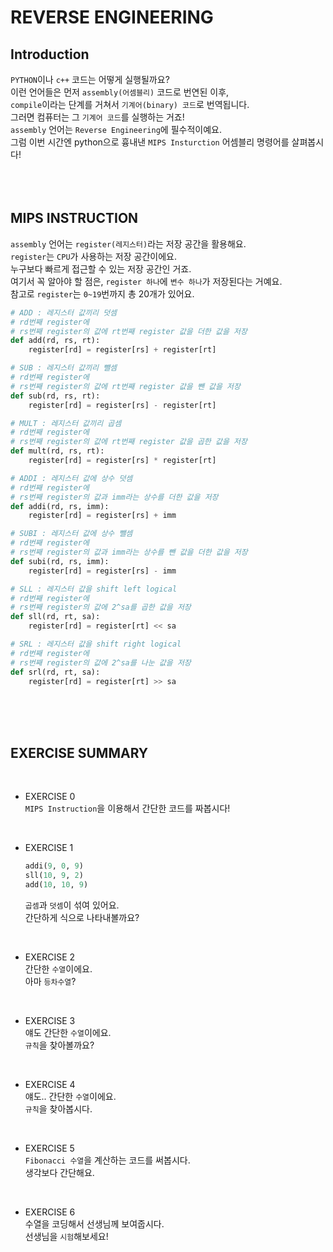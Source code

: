 # REVERSE ENGINEERING

## Introduction
`PYTHON`이나 `c++` 코드는 어떻게 실행될까요?  
이런 언어들은 먼저 `assembly(어셈블리)` 코드로 번연된 이후,  
`compile`이라는 단계를 거쳐서 `기계어(binary) 코드`로 번역됩니다.  
그러면 컴퓨터는 그 `기계어 코드`를 실행하는 거죠!  
`assembly` 언어는 `Reverse Engineering`에 필수적이예요.  
그럼 이번 시간엔 python으로 흉내낸 `MIPS Insturction` 어셈블리 명령어를 살펴봅시다!  
<br>
<br>
<br>

## MIPS INSTRUCTION
`assembly` 언어는 `register(레지스터)`라는 저장 공간을 활용해요.  
`register`는 `CPU`가 사용하는 저장 공간이에요.  
누구보다 빠르게 접근할 수 있는 저장 공간인 거죠.  
여기서 꼭 알아야 할 점은, `register 하나`에 `변수 하나`가 저장된다는 거예요.  
참고로 `register`는 `0~19`번까지 총 20개가 있어요.  

```python
# ADD : 레지스터 값끼리 덧셈
# rd번째 register에
# rs번째 register의 값에 rt번째 register 값을 더한 값을 저장
def add(rd, rs, rt):
    register[rd] = register[rs] + register[rt]

# SUB : 레지스터 값끼리 뺄셈
# rd번째 register에
# rs번째 register의 값에 rt번째 register 값을 뺀 값을 저장
def sub(rd, rs, rt):
    register[rd] = register[rs] - register[rt]

# MULT : 레지스터 값끼리 곱셈
# rd번째 register에
# rs번째 register의 값에 rt번째 register 값을 곱한 값을 저장
def mult(rd, rs, rt):
    register[rd] = register[rs] * register[rt]

# ADDI : 레지스터 값에 상수 덧셈
# rd번째 register에
# rs번째 register의 값과 imm라는 상수를 더한 값을 저장
def addi(rd, rs, imm):
    register[rd] = register[rs] + imm

# SUBI : 레지스터 값에 상수 뺄셈
# rd번째 register에
# rs번째 register의 값과 imm라는 상수를 뺀 값을 더한 값을 저장
def subi(rd, rs, imm):
    register[rd] = register[rs] - imm

# SLL : 레지스터 값을 shift left logical
# rd번째 register에
# rs번째 register의 값에 2^sa를 곱한 값을 저장
def sll(rd, rt, sa):
    register[rd] = register[rt] << sa

# SRL : 레지스터 값을 shift right logical
# rd번째 register에
# rs번째 register의 값에 2^sa를 나눈 값을 저장
def srl(rd, rt, sa):
    register[rd] = register[rt] >> sa
```
<br>
<br>
<br>

## EXERCISE SUMMARY  
<br>

- EXERCISE 0  
    `MIPS Instruction`을 이용해서 간단한 코드를 짜봅시다!  
<br>

- EXERCISE 1  
    ```python
    addi(9, 0, 9)
    sll(10, 9, 2)
    add(10, 10, 9)
    ```
    `곱셈`과 `덧셈`이 섞여 있어요.  
    간단하게 식으로 나타내볼까요?  
<br>

- EXERCISE 2  
    간단한 `수열`이에요.  
    아마 `등차수열`?  
<br>

- EXERCISE 3  
    얘도 간단한 `수열`이에요.  
    `규칙`을 찾아볼까요?  
<br>

- EXERCISE 4  
    얘도.. 간단한 `수열`이에요.  
    `규칙`을 찾아봅시다.  
<br>

- EXERCISE 5  
    `Fibonacci 수열`을 계산하는 코드를 써봅시다.  
    생각보다 간단해요.  
<br>

- EXERCISE 6  
    수열을 코딩해서 선생님께 보여줍시다.  
    선생님을 `시험`해보세요!    
<br>
<br>
<br>
